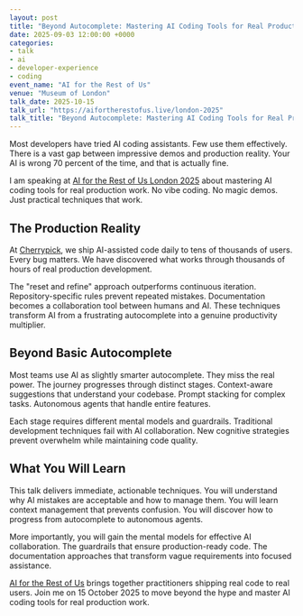 ```yaml
---
layout: post
title: "Beyond Autocomplete: Mastering AI Coding Tools for Real Production Work"
date: 2025-09-03 12:00:00 +0000
categories:
- talk
- ai
- developer-experience
- coding
event_name: "AI for the Rest of Us"
venue: "Museum of London"
talk_date: 2025-10-15
talk_url: "https://aifortherestofus.live/london-2025"
talk_title: "Beyond Autocomplete: Mastering AI Coding Tools for Real Production Work"
---
```


Most developers have tried AI coding assistants. Few use them effectively. There is a vast gap between impressive demos and production reality. Your AI is wrong 70 percent of the time, and that is actually fine.

I am speaking at [AI for the Rest of Us London 2025](https://aifortherestofus.live/london-2025) about mastering AI coding tools for real production work. No vibe coding. No magic demos. Just practical techniques that work.

<!--more-->

## The Production Reality

At [Cherrypick](https://cherrypick.co), we ship AI-assisted code daily to tens of thousands of users. Every bug matters. We have discovered what works through thousands of hours of real production development.

The "reset and refine" approach outperforms continuous iteration. Repository-specific rules prevent repeated mistakes. Documentation becomes a collaboration tool between humans and AI. These techniques transform AI from a frustrating autocomplete into a genuine productivity multiplier.

## Beyond Basic Autocomplete

Most teams use AI as slightly smarter autocomplete. They miss the real power. The journey progresses through distinct stages. Context-aware suggestions that understand your codebase. Prompt stacking for complex tasks. Autonomous agents that handle entire features.

Each stage requires different mental models and guardrails. Traditional development techniques fail with AI collaboration. New cognitive strategies prevent overwhelm while maintaining code quality.

## What You Will Learn

This talk delivers immediate, actionable techniques. You will understand why AI mistakes are acceptable and how to manage them. You will learn context management that prevents confusion. You will discover how to progress from autocomplete to autonomous agents.

More importantly, you will gain the mental models for effective AI collaboration. The guardrails that ensure production-ready code. The documentation approaches that transform vague requirements into focused assistance.

[AI for the Rest of Us](https://aifortherestofus.live) brings together practitioners shipping real code to real users. Join me on 15 October 2025 to move beyond the hype and master AI coding tools for real production work.